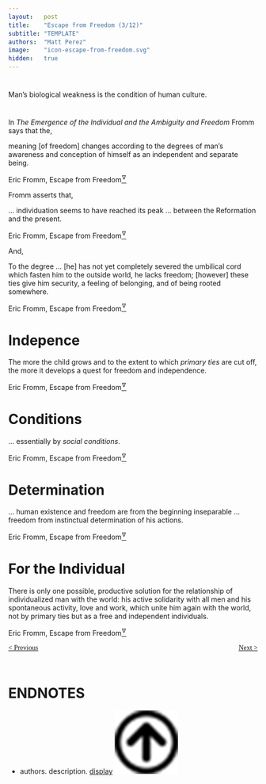 ```yaml
---
layout:   post
title:    "Escape from Freedom (3/12)"
subtitle: "TEMPLATE"
authors:  "Matt Perez"
image:    "icon-escape-from-freedom.svg"
hidden:   true
---
```


<div style='display:none; '>
 <p><em>Escape from Freedom</em> was published in 1941. Pim de Morre, co-founder of <em>Corporate Rebels</em>, reminded me of it (he is reading it). I it when I was 18-19 years old (I am a mere 73 now).</p>
</div>

<h1></h1>
 <div class="_citation">
  <p>Man&rsquo;s biological weakness is the condition of human culture.</p>
 </div>

<h1></h1>
 <p>In <em>The Emergence of the Individual and the Ambiguity and Freedom</em> Fromm says that the,</p>
  <div class="_citation">
   <p>meaning [of freedom] changes according to the degrees of man&rsquo;s awareness and conception of himself as an independent and separate being.</p>
   <p id="_signature">Eric Fromm, Escape from Freedom<a href='#en01'><sup id='bm01'>&hairsp;&nabla;&hairsp;</sup></a></p>
  </div>
 <p>Fromm asserts that,</p>
  <div class="_citation">
   <p>&hellip; individuation seems to have reached its peak &hellip; between the Reformation and the present.</p>
   <p id="_signature">Eric Fromm, Escape from Freedom<a href='#en01'><sup id='bm01'>&hairsp;&nabla;&hairsp;</sup></a></p>
  </div>
<p>And,</p>
 <div class="_citation">
  <p>To the degree &hellip; [he] has not yet completely severed the umbilical cord which fasten him to the outside world, he lacks freedom; [however] these ties give him security, a feeling of belonging, and of being rooted somewhere.</p>
   <p id="_signature">Eric Fromm, Escape from Freedom<a href='#en01'><sup id='bm01'>&hairsp;&nabla;&hairsp;</sup></a></p>
 </div>

<h1>Indepence</h1>
  <div class="_citation">
   <p>The more the child grows and to the extent to which <em>primary ties</em> are cut off, the more it develops a quest for freedom and independence.</p>
   <p id="_signature">Eric Fromm, Escape from Freedom<a href='#en01'><sup id='bm01'>&hairsp;&nabla;&hairsp;</sup></a></p>
  </div>

<h1>Conditions</h1>
  <div class="_citation">
   <p>&hellip; essentially by <em>social conditions</em>.</p>
   <p id="_signature">Eric Fromm, Escape from Freedom<a href='#en01'><sup id='bm01'>&hairsp;&nabla;&hairsp;</sup></a></p>
  </div>

<h1>Determination</h1> 
  <div class="_citation">
   <p>&hellip; human existence and freedom are from the beginning inseparable &hellip; freedom from instinctual determination of his actions.</p>
   <p id="_signature">Eric Fromm, Escape from Freedom<a href='#en01'><sup id='bm01'>&hairsp;&nabla;&hairsp;</sup></a></p>
  </div>

<h1>For the Individual</h1> 
  <div class="_citation">
   <p>There is only one possible, productive solution for the relationship of individualized man with the world: his active solidarity with all men and his spontaneous activity, love and work, which unite him again with the world, not by primary ties but as a free and independent individuals.</p>
   <p id="_signature">Eric Fromm, Escape from Freedom<a href='#en01'><sup id='bm01'>&hairsp;&nabla;&hairsp;</sup></a></p>
  </div>

<div style="margin-bottom:1in; font-family: American Typewriter, serif; ">
 <span style="float:left; ">
  <a href="https://radicalcompanies.com/2024/12/22/escape-from-freedom">&lt; Previous</a>
 </span>
 <span style="float:right; ">
  <a href="https://radicalcompanies.com/2024/12/26/escape-from-freedom">Next &gt;</a>
 </span>
</div>

<h1 class="_section">ENDNOTES</h1>
 <ul>
  <li id="en01">
   <p class="_list-item">
    authors.
    description.
    <a href="display" target="_blank">display</a>
    <a class="_uparrow" href="#bm01"><img src="/assets/img/arrow-up-icon.png"></a>
   </p>
  </li>
 </ul>